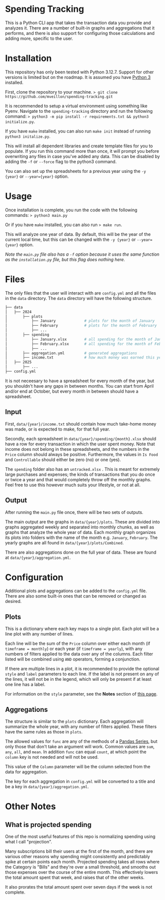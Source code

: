 # Spending Tracking

This is a Python CLI app that takes the transaction data you provide and analyzes it. There are a number of built-in graphs and aggregations that it performs, and there is also support for configuring those calculations and adding more, specific to the user. 

# Installation

This repository has only been tested with Python 3.12.7. Support for other versions is limited but on the roadmap. It is assumed you have [Python 3](https://www.python.org/downloads/) installed.

First, clone the repository to your machine. `> git clone https://github.com/mveillon/spending-tracking.git`

It is recommended to setup a virtual environment using something like Pyenv. Navigate to the `spending-tracking` directory and run the following command: `> python3 -m pip install -r requirements.txt && python3 initialize.py`.

If you have `make` installed, you can also run `make init` instead of running `python3 initalize.py`.

This will install all dependent libraries and create template files for you to populate. If you run this command more than once, it will prompt you before overwriting any files in case you've added any data. This can be disabled by adding the `-f` or `--force` flag to the python3 command.

You can also set up the spreadsheets for a previous year using the `-y {year}` or `--year={year}` option.

# Usage

Once installation is complete, you run the code with the following commands: `> python3 main.py`

Or if you have `make` installed, you can also run `> make run`.

This will analyze one year of data. By default, this will be the year of the current local time, but this can be changed with the `-y {year}` or `--year={year}` option.

*Note the `main.py` file also has a `-f` option because it uses the same function as the `installation.py` file, but this flag does nothing here.*

# Files

The only files that the user will interact with are `config.yml` and all the files in the `data` directory. The `data` directory will have the following structure.

```bash
├── data
│   ├── 2024
│       ├── plots
│           ├── January             # plots for the month of January
│           ├── February            # plots for the month of February
│           ├── ...
│       ├── spending
│           ├── January.xlsx        # all spending for the month of January
│           ├── February.xlsx       # all spending for the month of February
│           ├── ...
│       ├── aggregation.yml         # generated aggregations
│       ├── income.txt              # how much money was earned this year
│   ├── 2025
│       ├── ...
├── config.yml
```

It is not neceesary to have a spreadsheet for every month of the year, but you shouldn't have any gaps in between months. You can start from April and/or end at October, but every month in between should have a spreadsheet.

## Input

First, `data/{year}/income.txt` should contain how much take-home money was made, or is expected to make, for that full year.

Secondly, each spreadsheet in `data/{year}/spending/{month}.xlsx` should have a row for every transaction in which the user spent money. Note that income does not belong in these spreadsheets, and the numbers in the `Price` column should always be positive. Furthermore, the values in `Is Food` and `Controllable` should either be zero (no) or one (yes).

The `spending` folder also has an `untracked.xlsx` . This is meant for extremely large purchases and expenses; the kinds of transactions that you do once or twice a year and that would completely throw off the monthly graphs. Feel free to use this however much suits your lifestyle, or not at all.

## Output

After running the `main.py` file once, there will be two sets of outputs. 

The main output are the graphs in `data/{year}/plots`. These are divided into graphs aggregated weekly and separated into monthly chunks, as well as graphs that analyze the whole year of data. Each monthly graph organizes its plots into folders with the name of the month e.g. `January`, `February`. The yearly graphs are all found in `data/{year}/plots/Combined`.

There are also aggregations done on the full year of data. These are found at `data/{year}/aggregation.yml`.


# Configuration

Additional plots and aggregations can be added to the `config.yml` file. There are also some built-in ones that can be removed or changed as desired.

## Plots

This is a dictionary where each key maps to a single plot. Each plot will be a line plot with any number of lines.

Each line will be the sum of the `Price` column over either each month (if `timeframe = monthly`) or each year (if `timeframe = yearly`), with any numbers of filters applied to the data over any of the columns. Each filter listed will be combined using `AND` operators, forming a conjunction.

If there are multiple lines in a plot, it is recommended to provide the optional `style` and `label` parameters to each line. If the label is not present on any of the lines, it will not be in the legend, which will only be present if at least one line has a label.

For information on the `style` parameter, see the **Notes** section of [this page](https://matplotlib.org/stable/api/_as_gen/matplotlib.pyplot.plot.html).

## Aggregations

The structure is similar to the `plots` dictionary. Each aggregation will summarize the whole year, with any number of filters applied. These filters have the same rules as those in `plots`.

The allowed values for `func` are any of the methods of a [Pandas Series](https://pandas.pydata.org/docs/reference/api/pandas.Series.html), but only those that don't take an argument will work. Common values are `sum`, `any`, `all`, and `mean`. In addition `func` can equal `count`, at which point the `column` key is not needed and will not be used.

This value of the `Column` parameter will be the column selected from the data for aggregation. 

The key for each aggregation in `config.yml` will be converted to a title and be a key in `data/{year}/aggregation.yml`.

# Other Notes

## What is projected spending

One of the most useful features of this repo is normalizing spending using what I call "projection".

Many subscriptions bill their users at the first of the month, and there are various other reasons why spending might consistently and predictably spike at certain points each month. Projected spending takes all rows where the Category is "Bills" and they're over a small threshold, and smooths out those expenses over the course of the entire month. This effectively lowers the total amount spent that week, and raises that of the other weeks.

It also prorates the total amount spent over seven days if the week is not complete.
